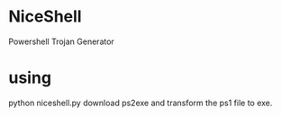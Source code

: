 # NiceShell
Powershell Trojan Generator

# using
python niceshell.py
download ps2exe and transform the ps1 file to exe.
